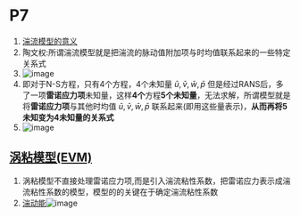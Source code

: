 # P7 
1. [湍流模型的意义](https://www.bilibili.com/video/BV1MT411c77H?t=875.4&p=7)
2. 陶文权:所谓湍流模型就是把湍流的脉动值附加项与时均值联系起来的一些特定关系式
3. ![image](https://github.com/user-attachments/assets/c9874dfa-aec3-4b06-b867-bdfd9d57f5a5)
4. 即对于N-S方程，只有4个方程，4个未知量 $\bar{u},\bar{v},\bar{w},\bar{p}$ 但是经过RANS后，多了一项**雷诺应力项**未知量，这样**4个**方程**5个未知量**，无法求解，所谓模型就是将**雷诺应力项**与其他时均值 $\bar{u},\bar{v},\bar{w},\bar{p}$ 联系起来(即用这些量表示)，**从而再将5未知变为4未知量的关系式**
5. ![image](https://github.com/user-attachments/assets/15dc2985-6e4e-447a-9bbc-69ee8f134d3c)
## [涡粘模型(EVM)](https://www.bilibili.com/video/BV1MT411c77H?t=1459.4&p=7)
1. 涡粘模型不直接处理雷诺应力项,而是引入湍流粘性系数，把雷诺应力表示成湍流粘性系数的模型，模型的的关键在于确定湍流粘性系数
2. [湍动能](https://www.bilibili.com/video/BV1MT411c77H?t=3070.0&p=7)![image](https://github.com/user-attachments/assets/20c45e6d-9ddb-4671-893c-f7c2f76b26fe)

   
